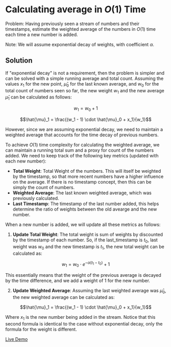 # Calculating average in $O(1)$ Time

Problem: Having previously seen a stream of numbers and their timestamps, estimate the weighted average of the numbers in $O(1)$ time each time a new number is added.

Note: We will assume exponential decay of weights, with coefficient $\alpha$.


## Solution

If "exponential decay" is not a requirement, then the problem is simpler and can be solved with a simple running average and total count. Assuming the values $x_1$ for the new point, $\hat{\mu}_0$ for the last known average, and $w_0$ for the total count of numbers seen so far, the new weight $w_1$ and the new average  $\hat{\mu}_1$ can be calculated as follows:

$$w_1 = w_0 + 1$$

$$\hat{\mu}_1 = \frac{(w_1 - 1) \cdot \hat{\mu}_0 + x_1}{w_1}$$


However, since we are assuming exponential decay, we need to maintain a weighted average that accounts for the time decay of previous numbers.


To achieve $O(1)$ time complexity for calculating the weighted average, we can maintain a running total sum and a proxy for count of the numbers added. We need to keep track of the following key metrics (updated with each new number):

- **Total Weight**: Total Weight of the numbers. This will itself be weighted by the timestamp, so that more recent numbers have a higher influence on the average. If there is no timestamp concept, then this can be simply the count of numbers.
- **Weighted Average**: The last known weighted average, which was previously calculated.
- **Last Timestamp**: The timestamp of the last number added, this helps determine the ratio of weights between the old avearge and the new number.

When a new number is added, we will update all these metrics as follows:
1. **Update Total Weight**: The total weight is sum of weights by discounted by the timestamp of each number. So, if the last_timestamp is $t_0$, last weight was $w_0$ and the new timestamp is $t_1$, the new total weight can be calculated as:
   
$$w_1 = w_0 \cdot e^{-\alpha (t_1 - t_0)} + 1$$

This essentially means that the weight of the previous average is decayed by the time difference, and we add a weight of 1 for the new number.

2. **Update Weighted Average**: Assuming the last weighted average was $\hat{\mu}_0$, the new weighted average can be calculated as:

$$\hat{\mu}_1 = \frac{(w_1 - 1) \cdot \hat{\mu}_0 + x_1}{w_1}$$

Where $x_1$ is the new number being added in the stream.
Notice that this second formula is identical to the case without exponential decay, only the formula for the weight is different.

[Live Demo](https://varun-seth.github.io/kunji/tricks/o1_average/)

